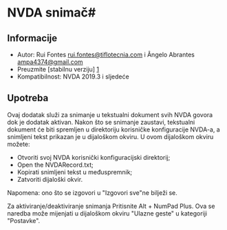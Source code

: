 # NVDA snimač#

## Informacije
* Autor: Rui Fontes <rui.fontes@tiflotecnia.com> i Ângelo Abrantes <ampa4374@gmail.com>
* Preuzmite [stabilnu verziju] [1]
* Kompatibilnost: NVDA 2019.3 i sljedeće

## Upotreba
Ovaj dodatak služi za snimanje u tekstualni dokument svih NVDA govora dok je dodatak aktivan.
Nakon što se snimanje zaustavi, tekstualni dokument će biti spremljen u direktoriju korisničke konfiguracije NVDA-a, a snimljeni tekst prikazan je u dijaloškom okviru.
U ovom dijaloškom okviru možete:
* Otvoriti svoj NVDA korisnički konfiguracijski direktorij;
* Open the NVDARecord.txt;
* Kopirati snimljeni tekst u međuspremnik;
* Zatvoriti dijaloški okvir.

Napomena: ono što se izgovori u "Izgovori sve"ne bilježi se.

Za aktiviranje/deaktiviranje snimanja Pritisnite Alt + NumPad Plus.
Ova se naredba može mijenjati u dijaloškom okviru "Ulazne geste" u kategoriji "Postavke".


[1]: https://github.com/ruifontes/NVDARecorder/releases/download/2024.01.06/NVDARecorder-2024.01.06.nvda-addon
